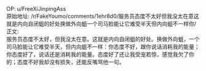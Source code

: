 
OP: u/FreeXiJinpingAss  
原始地址: /r/FakeYoumo/comments/1ehr8d0/服务员态度不太好但我没太在意这就是内向自闭蛆的好处换做外向蛆一个司马脸能让它难受半天但内向蛆不一样你/  
正文:  
服务员态度不太好，但我没太在意。这就是内向自闭蛆的好处。换做外向蛆，一个司马脸能让它难受半天，但内向蛆不一样：你态度不好，跟你说话消耗我的能量；你态度好了，说话还是消耗我的能量。态度好了还让我受宠若惊，感觉我欠了你的；态度不好我却没有损失，还能反嘴骂他一句。  

